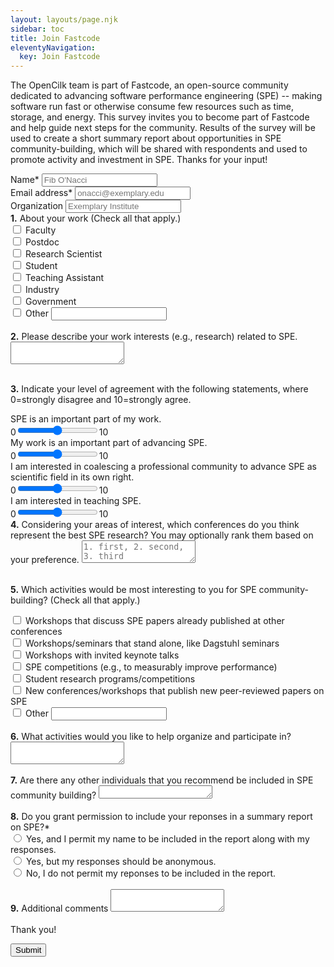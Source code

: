 ```yaml
---
layout: layouts/page.njk
sidebar: toc
title: Join Fastcode
eleventyNavigation:
  key: Join Fastcode
---
```


The OpenCilk team is part of Fastcode, an open-source community dedicated to advancing software performance engineering (SPE) -- making software run fast or otherwise consume few resources such as time, storage, and energy. This survey invites you to become part of Fastcode and help guide next steps for the community. Results of the survey will be used to create a short summary report about opportunities in SPE community-building, which will be shared with respondents and used to promote activity and investment in SPE. Thanks for your input!


<form name="join-fastcode" method="POST" data-netlify="true">
  <div class="form-group">
    <label for="name">Name*</label>
    <input type="text" class="form-control" id="name" name="name" placeholder="Fib O'Nacci" required>
  </div>
  <div class="form-group">
    <label for="email">Email address*</label>
    <input type="email" class="form-control" id="email" name="email" placeholder="onacci@exemplary.edu" required>
  </div>
  <div class="form-group">
    <label for="org">Organization</label>
    <input type="text" class="form-control" id="org" name="org" placeholder="Exemplary Institute">
  </div>
  <label><strong>1.</strong> About your work (Check all that apply.)</label>
  <div class="form-check">
    <input class="form-check-input" type="checkbox" value="faculty" name="faculty" id="faculty">
    <label class="form-check-label" for="faculty">
      Faculty
    </label>
  </div>
  <div class="form-check">
    <input class="form-check-input" type="checkbox" value="postdoc" name="postdoc" id="postdoc">
    <label class="form-check-label" for="postdoc">
      Postdoc
    </label>
  </div>
  <div class="form-check">
    <input class="form-check-input" type="checkbox" value="re_sci" name="re_sci" id="re_sci">
    <label class="form-check-label" for="re_sci">
      Research Scientist
    </label>
  </div>
  <div class="form-check">
    <input class="form-check-input" type="checkbox" value="student" name="student" id="student">
    <label class="form-check-label" for="student">
      Student
    </label>
  </div>
  <div class="form-check">
    <input class="form-check-input" type="checkbox" value="ta" name="ta" id="ta">
    <label class="form-check-label" for="ta">
      Teaching Assistant
    </label>
  </div>
  <div class="form-check">
    <input class="form-check-input" type="checkbox" value="industry" name="industry" id="Industry">
    <label class="form-check-label" for="Industry">
      Industry
    </label>
  </div>
  <div class="form-check">
    <input class="form-check-input" type="checkbox" value="govt" name="govt" id="govt">
    <label class="form-check-label" for="govt">
      Government
    </label>
  </div>
  <div class="form-check">
      <input class="form-check-input" type="checkbox" id="other_work" name="other_work">
      <label class="form-check-label " for="other_work"> Other </label>
      <input class="form-control form-control-sm ml-3 w-25" id="other_work_txt" name="other_work_txt" type="text" style="display: inline">
  </div>
  </br>
  <div class="form-group">
    <label for="research_area"><strong>2.</strong> Please describe your work interests (e.g., research) related to SPE.</label>
    <textarea class="form-control" id="research_area" name="research_area" rows="2"></textarea>
  </div>

  </br><strong>3.</strong> Indicate your level of agreement with the following statements, where 0=strongly disagree and 10=strongly agree.
  <div class="form-group">
    <label for="spe-important-to-me">SPE is an important part of my work.</label></br>
    0<input type="range" class="form-range" name="spe_for_me" min="0" max="10" step="1" id="spe_important_to_me">10
  </div>
  <div class="form-group">
    <label for="me-important-to-spe">My work is an important part of advancing SPE.</label></br>
    0<input type="range" class="form-range" name="me_for_spe" min="0" max="10" step="1" id="me_important_to_spe">10
  </div>
  <div class="form-group">
    <label for="advancing-spe">I am interested in coalescing a professional community to advance SPE as scientific field in its own right.</label></br>
    0<input type="range" class="form-range" name="advancing_spe" min="0" max="10" step="1" id="advancing_spe">10
  </div>
  <div class="form-group">
    <label for="teaching-spe">I am interested in teaching SPE.</label></br>
    0<input type="range" class="form-range" name="teaching_spe" min="0" max="10" step="1" id="teaching_spe">10
  </div>

  <div class="form-group">
    <label for="conferences"><strong>4.</strong> Considering your areas of interest, which conferences do you think represent the best SPE research? You may optionally rank them based on your preference.</label>
    <textarea class="form-control" id="conferences" name="conferences" rows="2" placeholder="1. first, 2. second, 3. third"></textarea>
  </div>

  </br><strong>5.</strong> Which activities would be most interesting to you for SPE community-building? (Check all that apply.)
  <div class="form-check">
    <input class="form-check-input" type="checkbox" id="events_like_hopc" name="events_like_hopc" value="events_like_hopc">
    <label class="form-check-label" for="events_like_hopc">
      Workshops that discuss SPE papers already published at other conferences
    </label>
  </div>
  <div class="form-check">
    <input class="form-check-input" type="checkbox" id="events_like_dagstuhl" name="events_like_dagstuhl" value="events_like_dagstuhl">
    <label class="form-check-label" for="events_like_dagstuhl">
      Workshops/seminars that stand alone, like Dagstuhl seminars
    </label>
  </div>
  <div class="form-check">
    <input class="form-check-input" type="checkbox" id="events_w_keynote" name="events_w_keynote" value="events_w_keynote">
    <label class="form-check-label" for="events_w_keynote">
      Workshops with invited keynote talks
    </label>
  </div>
  <div class="form-check">
    <input class="form-check-input" type="checkbox" id="events_compete" name="events_compete" value="events_compete">
    <label class="form-check-label" for="events_compete">
      SPE competitions (e.g., to measurably improve performance)
    </label>
  </div>
  <div class="form-check">
    <input class="form-check-input" type="checkbox" id="events_students" name="events_students" value="events_students">
    <label class="form-check-label" for="events_students">
      Student research programs/competitions
    </label>
  </div>
  <div class="form-check">
    <input class="form-check-input" type="checkbox" id="events_publish" name="events_publish" value="events_publish">
    <label class="form-check-label" for="events_publish">
      New conferences/workshops that publish new peer-reviewed papers on SPE
    </label>
  </div>
  <div class="form-check">
      <input class="form-check-input" type="checkbox" id="other_work" name="other_events">
      <label class="form-check-label " for="other_events"> Other </label>
      <input class="form-control form-control-sm ml-3 w-25" id="other_events_txt" name="other_events_txt" type="text" style="display: inline">
  </div>
</br>
  <div class="form-group">
    <label for="help_with"><strong>6.</strong> What activities would you like to help organize and participate in?</label>
    <textarea class="form-control" id="help_with" name="help_with" rows="2"></textarea>
  </div>


</br>
  <div class="form-group">
    <label for="rec_people"><strong>7.</strong> Are there any other individuals that you recommend be included in SPE community building? </label>
    <textarea class="form-control" id="rec_people" name="rec_people" rows="1"></textarea>
  </div>

</br>
<label><strong>8.</strong> Do you grant permission to include your reponses in a summary report on SPE?*</label>
  <div class="form-check">
    <input class="form-check-input" type="radio" name="permission" id="permission1" value="Yes_w_name" required>
    <label class="form-check-label" for="permission1">
      Yes, and I permit my name to be included in the report along with my responses.
    </label>
  </div>
  <div class="form-check">
    <input class="form-check-input" type="radio"  name="permission" id="permission2" value="Yes_anon" required>
    <label class="form-check-label" for="permission2">
      Yes, but my responses should be anonymous.
    </label>
  </div>
  <div class="form-check">
    <input class="form-check-input" type="radio"  name="permission" id="permission3" value="No" required>
    <label class="form-check-label" for="permission3">
      No, I do not permit my reponses to be included in the report.
    </label>
  </div>

</br>
  <div class="form-group">
    <label for="rec_people"><strong>9.</strong> Additional comments </label>
    <textarea class="form-control" id="additional_comments" name="additional_comments" rows="2"></textarea>
  </div>

</br>
Thank you!  


  <p>
    <button type="submit" class="btn btn-primary">Submit</button>
  </p>
</form>
